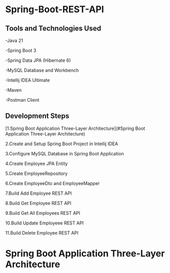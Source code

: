 # Spring-Boot-REST-API

## Tools and Technologies Used

-Java 21

-Spring Boot 3

-Spring Data JPA (Hibernate 6)

-MySQL Database and Workbench

-Intellij IDEA Ultimate

-Maven

-Postman Client

## Development Steps

[1.Spring Boot Application Three-Layer Architecture](#Spring Boot Application Three-Layer Architecture)

2.Create and Setup Spring Boot Project in Intellij IDEA

3.Configure MySQL Database in Spring Boot Application

4.Create Employee JPA Entity

5.Create EmployeeRepository

6.Create EmployeeDto and EmployeeMapper

7.Build Add Employee REST API

8.Build Get Employee REST API

9.Build Get All Employees REST API

10.Build Update Employeee REST API

11.Build Delete Employee REST API

# Spring Boot Application Three-Layer Architecture

